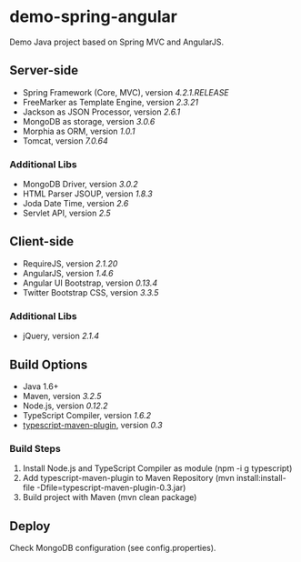 # demo-spring-angular
Demo Java project based on Spring MVC and AngularJS.

## Server-side
* Spring Framework (Core, MVC), version *4.2.1.RELEASE*
* FreeMarker as Template Engine, version *2.3.21*
* Jackson as JSON Processor, version *2.6.1*
* MongoDB as storage, version *3.0.6*
* Morphia as ORM, version *1.0.1*
* Tomcat, version *7.0.64*

### Additional Libs
* MongoDB Driver, version *3.0.2*
* HTML Parser JSOUP, version *1.8.3*
* Joda Date Time, version *2.6*
* Servlet API, version *2.5*

## Client-side
* RequireJS, version *2.1.20*
* AngularJS, version *1.4.6*
* Angular UI Bootstrap, version *0.13.4*
* Twitter Bootstrap CSS, version *3.3.5*

### Additional Libs
* jQuery, version *2.1.4*

## Build Options
* Java 1.6+
* Maven, version *3.2.5*
* Node.js, version *0.12.2*
* TypeScript Compiler, version *1.6.2*
* [typescript-maven-plugin](https://github.com/gnkoshelev/typescript-maven-plugin), version *0.3*

### Build Steps
1. Install Node.js and TypeScript Compiler as module (npm -i g typescript)
2. Add typescript-maven-plugin to Maven Repository (mvn install:install-file -Dfile=typescript-maven-plugin-0.3.jar)
3. Build project with Maven (mvn clean package)

## Deploy
Check MongoDB configuration (see config.properties).
